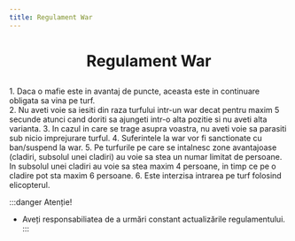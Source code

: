 ```yaml
---
title: Regulament War
---
```


# <span class="header-font"><center>Regulament War</center></span>

##

<span class="title-font">1. Daca o mafie este in avantaj de puncte, aceasta este in continuare obligata sa vina pe turf.</span><br>
<span class="title-font">2. Nu aveti voie sa iesiti din raza turfului intr-un war decat pentru maxim 5 secunde atunci cand doriti sa ajungeti intr-o alta pozitie si nu aveti alta varianta.</span>
<span class="title-font">3. In cazul in care se trage asupra voastra, nu aveti voie sa parasiti sub nicio imprejurare turful.</span>
<span class="title-font">4. Suferintele la war vor fi sanctionate cu ban/suspend la war.</span>
<span class="title-font">5. Pe turfurile pe care se intalnesc zone avantajoase (cladiri, subsolul unei cladiri) au voie sa stea un numar limitat de persoane. In subsolul unei cladiri au voie sa stea maxim 4 persoane, in timp ce pe o cladire pot sta maxim 6 persoane.</span>
<span class="title-font">6. Este interzisa intrarea pe turf folosind elicopterul.</span>

<!-- <span class="title-font">7. Este interzisa urcarea pe o cladire prin intermediul unui stunt cu un vehicul/motorul, a unui elicopter sau a unui bug.</span>

<span class="title-font">8. Kill-urile din timpul unui war ce nu se pun in scoreboard nu vor fi luate in considerare.</span>

<span class="title-font">9. Comportamentul non fairplay va fi sanctionat asupra mafiei in functie de gravitatea faptelor.</span>

<span class="title-font">10. Jucatorilor le este interzis sa foloseasca orice tip de programe pentru a avea un avantaj (ex:Flawless Widescreen).</span>

<span class="title-font">11. Jucatorii mafiilor nu au voie sa campeze Out Of Turf si sa intre dupa.</span>

<span class="title-font">12. Au voie sa astepte simultan la HQ maxim 4 persoane pentru a evita situatiile in care mafiile intarzie pe turf.</span>

<span class="title-font">13. Mafiile pot detine maxim 2 teritorii.</span>

<span class="title-font">14. Nu aveti voie sa va luati inainte sau dupa ce primiti atac pozitii pe cladiri inacesibile.</span>

<span class="title-font">15. Este interzis sa urcati pe cladiri cu parasuta sau sa veniti pe turf cu parasuta.</span>

<span class="title-font">16. Jucatorii sunt obligati ca in timpul war-ului sa foloseasca nickname-urile cu care au intrat in mafie, numele trebuie sa nu aiba caractere speciale pentru a fi complet vizibil. Cei care vor avea nickname-uri puse la troll/alte nume vor primi kick la prima abatere, iar urmatoarea abatere vor fi sanctionati cu ban intre o zi si 3 zile.</span>

<span class="title-font">17. Trasul din full bush nu este permis si ca atare se sanctioneaza cu Non FairPlay (Suspend 1-2 zile war, in functie de gravitate).

<span class="title-font">18. Nu aveti voie sa va urcati pe HQ-urile adversarilor si sa trageti in acestia.</span>

<span class="title-font">19. Pentru a putea juca la war, o mafie are nevoie de minim 5 membrii on pe server in momentul in care se da attack sau se primeste attack. In cazul in care sunteti sub 5 membrii, toate turfurile detinute de mafia voastra, se vor face nule.</span>

<span class="title-font">20. Cat timp esti in timpul warurlui esti obligat sa filmezi.</span>

<span class="title-font">21. Nu ai voie sa faci vdm pe turf(nu ai voie sa calci persoane pe turf cu masina/motorul).</span> -->

:::danger Atenție!
- Aveți responsabiliatea de a urmări constant actualizările regulamentului.
:::